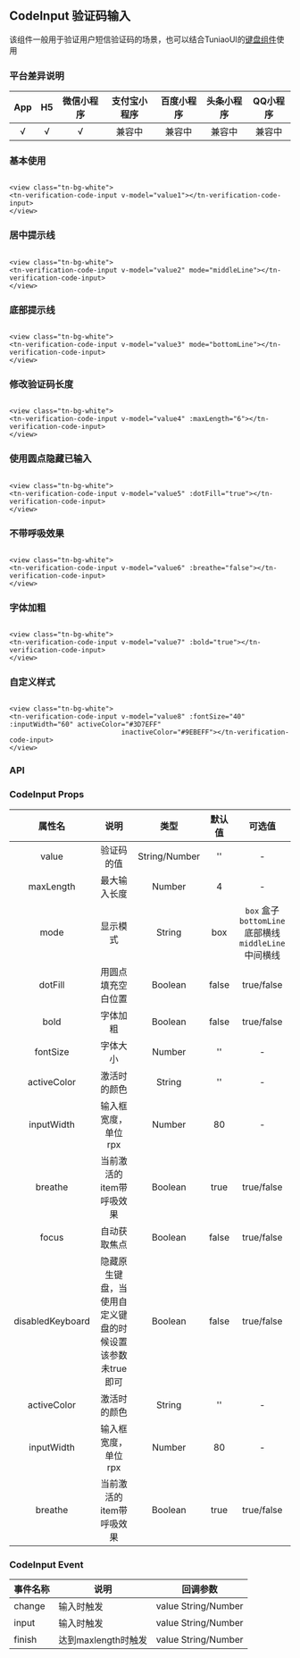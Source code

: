 ## CodeInput 验证码输入 <to-api/>

<demo-model url="/componentsPage/verification-code-input/verification-code-input"></demo-model>

该组件一般用于验证用户短信验证码的场景，也可以结合TuniaoUI的[键盘组件](keyboard.md)使用

### 平台差异说明

| App | H5 | 微信小程序 | 支付宝小程序 | 百度小程序 | 头条小程序 | QQ小程序 |
|:---:|:--:|:-----:|:------:|:-----:|:-----:|:-----:|
|  √  | √  |   √   |  兼容中   |  兼容中  |  兼容中  |  兼容中  |

### 基本使用

```vue

<view class="tn-bg-white">
<tn-verification-code-input v-model="value1"></tn-verification-code-input>
</view>
```

### 居中提示线

```vue

<view class="tn-bg-white">
<tn-verification-code-input v-model="value2" mode="middleLine"></tn-verification-code-input>
</view>
```

### 底部提示线

```vue

<view class="tn-bg-white">
<tn-verification-code-input v-model="value3" mode="bottomLine"></tn-verification-code-input>
</view>
```

### 修改验证码长度

```vue

<view class="tn-bg-white">
<tn-verification-code-input v-model="value4" :maxLength="6"></tn-verification-code-input>
</view>
```

### 使用圆点隐藏已输入

```vue

<view class="tn-bg-white">
<tn-verification-code-input v-model="value5" :dotFill="true"></tn-verification-code-input>
</view>
```

### 不带呼吸效果

```vue

<view class="tn-bg-white">
<tn-verification-code-input v-model="value6" :breathe="false"></tn-verification-code-input>
</view>
```

### 字体加粗
```vue

<view class="tn-bg-white">
<tn-verification-code-input v-model="value7" :bold="true"></tn-verification-code-input>
</view>
```
### 自定义样式
```vue

<view class="tn-bg-white">
<tn-verification-code-input v-model="value8" :fontSize="40" :inputWidth="60" activeColor="#3D7EFF"
                            inactiveColor="#9EBEFF"></tn-verification-code-input>
</view>
```
### API

### CodeInput Props

|       属性名        |               说明               |      类型       |  默认值  |                            可选值                            |
|:----------------:|:------------------------------:|:-------------:|:-----:|:---------------------------------------------------------:|
|      value       |             验证码的值              | String/Number |  ''   |                             -                             |
|    maxLength     |             最大输入长度             |    Number     |   4   |                             -                             |
|       mode       |              显示模式              |    String     |  box  | `box` 盒子 <br/>`bottomLine`  底部横线 <br/> `middleLine`  中间横线 |
|     dotFill      |           用圆点填充空白位置            |    Boolean    | false |                        true/false                         |
|       bold       |              字体加粗              |    Boolean    | false |                        true/false                         |
|     fontSize     |              字体大小              |    Number     |  ''   |                             -                             |
|   activeColor    |             激活时的颜色             |    String     |  ''   |                             -                             |
|    inputWidth    |          输入框宽度，单位rpx           |    Number     |  80   |                             -                             |
|     breathe      |         当前激活的item带呼吸效果         |    Boolean    | true  |                        true/false                         |
|      focus       |             自动获取焦点             |    Boolean    | false |                        true/false                         |
| disabledKeyboard | 隐藏原生键盘，当使用自定义键盘的时候设置该参数未true即可 |    Boolean    | false |                        true/false                         |
|   activeColor    |             激活时的颜色             |    String     |  ''   |                             -                             |
|    inputWidth    |          输入框宽度，单位rpx           |    Number     |  80   |                             -                             |
|     breathe      |         当前激活的item带呼吸效果         |    Boolean    | true  |                        true/false                         |

### CodeInput Event

| 事件名称   | 说明             | 回调参数                 |
|--------|----------------|----------------------|
| change | 输入时触发          | value String/Number  |
| input  | 输入时触发          | value  String/Number |
| finish | 达到maxlength时触发 | value String/Number  |
